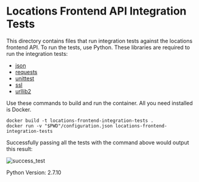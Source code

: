 # Locations Frontend API Integration Tests

This directory contains files that run integration tests against the locations frontend API. To run the tests, use Python. These libraries are required to run the integration tests:

* [json](https://docs.python.org/2/library/json.html)
* [requests](http://docs.python-requests.org/en/master/)
* [unittest](https://docs.python.org/2/library/unittest.html)
* [ssl](https://pypi.python.org/pypi/ssl/)
* [urllib2](https://docs.python.org/2/library/urllib2.html)

Use these commands to build and run the container. All you need installed is Docker.

    docker build -t locations-frontend-integration-tests .
    docker run -v "$PWD"/configuration.json locations-frontend-integration-tests

Successfully passing all the tests with the command above would output this result:

![success_test](images/successful-test.png)

Python Version: 2.7.10